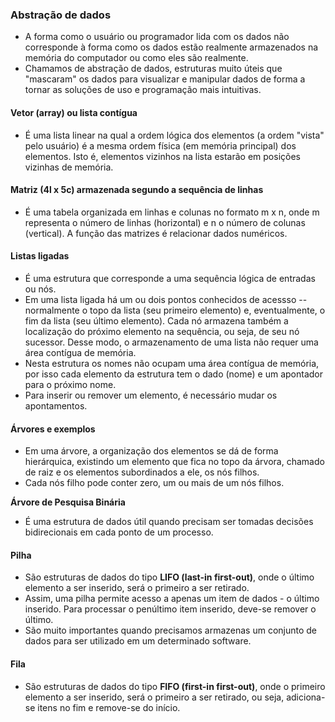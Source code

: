 ### Abstração de dados

- A forma como o usuário ou programador lida com os dados não corresponde à forma como os dados estão realmente armazenados na memória do computador ou como eles são realmente.
- Chamamos de abstração de dados, estruturas muito úteis que "mascaram" os dados para visualizar e manipular dados de forma a tornar as soluções de uso e programação mais intuitivas.

#### Vetor (array) ou lista contígua

- É uma lista linear na qual a ordem lógica dos elementos (a ordem "vista" pelo usuário) é a mesma ordem física (em memória principal) dos elementos. Isto é, elementos vizinhos na lista estarão em posições vizinhas de memória.

#### Matriz (4l x 5c) armazenada segundo a sequência de linhas

- É uma tabela organizada em linhas e colunas no formato m x n, onde m representa o número de linhas (horizontal) e n o número de colunas (vertical). A função das matrizes é relacionar dados numéricos. 


#### Listas ligadas

- É uma estrutura que corresponde a uma sequência lógica de entradas ou nós.
- Em uma lista ligada há um ou dois pontos conhecidos de acessso -- normalmente o topo da lista (seu primeiro elemento) e, eventualmente, o fim da lista (seu último elemento). Cada nó armazena também a localização do próximo elemento na sequência, ou seja, de seu nó sucessor. Desse modo, o armazenamento de uma lista não requer uma área contígua de memória.
- Nesta estrutura os nomes não ocupam uma área contígua de memória, por isso cada elemento da estrutura tem o dado (nome) e um apontador para o próximo nome.
- Para inserir ou remover um elemento, é necessário mudar os apontamentos.

#### Árvores e exemplos
- Em uma árvore, a organização dos elementos se dá de forma hierárquica, existindo um elemento que fica no topo da árvora, chamado de raiz e os elementos subordinados a ele, os nós filhos. 
- Cada nós filho pode conter zero, um ou mais de um nós filhos.

**Árvore de Pesquisa Binária**
- É uma estrutura de dados útil quando precisam ser tomadas decisões bidirecionais em cada ponto de um processo.

#### Pilha
- São estruturas de dados do tipo **LIFO (last-in first-out)**, onde o último elemento a ser inserido, será o primeiro a ser retirado.
- Assim, uma pilha permite acesso a apenas um item de dados - o último inserido. Para processar o penúltimo item inserido, deve-se remover o último.
- São muito importantes quando precisamos armazenas um conjunto de dados para ser utilizado em um determinado software.

#### Fila 
- São estruturas de dados do tipo **FIFO (first-in first-out)**, onde o primeiro elemento a ser inserido, será o primeiro a ser retirado, ou seja, adiciona-se itens no fim e remove-se do início.